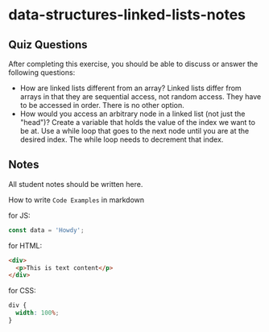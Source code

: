 # data-structures-linked-lists-notes

## Quiz Questions

After completing this exercise, you should be able to discuss or answer the following questions:

- How are linked lists different from an array?
  Linked lists differ from arrays in that they are sequential access, not random access.
  They have to be accessed in order. There is no other option.
- How would you access an arbitrary node in a linked list (not just the "head")?
  Create a variable that holds the value of the index we want to be at.
  Use a while loop that goes to the next node until you are at the desired index.
  The while loop needs to decrement that index.

## Notes

All student notes should be written here.

How to write `Code Examples` in markdown

for JS:

```javascript
const data = 'Howdy';
```

for HTML:

```html
<div>
  <p>This is text content</p>
</div>
```

for CSS:

```css
div {
  width: 100%;
}
```

